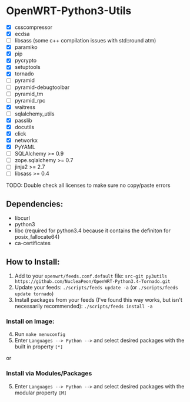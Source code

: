 # OpenWRT-Python3-Utils

 * [X] csscompressor
 * [X] ecdsa
 * [ ] libsass (some c++ compilation issues with std::round atm)
 * [X] paramiko
 * [X] pip
 * [X] pycrypto
 * [X] setuptools
 * [X] tornado
 * [ ] pyramid
 * [ ] pyramid-debugtoolbar
 * [ ] pyramid_tm
 * [ ] pyramid_rpc
 * [X] waitress
 * [ ] sqlalchemy_utils
 * [X] passlib
 * [X] docutils
 * [X] click
 * [X] networkx
 * [X] PyYAML
 * [ ] SQLAlchemy >= 0.9
 * [ ] zope.sqlalchemy >= 0.7
 * [ ] jinja2 >= 2.7
 * [ ] libsass >= 0.4

TODO: Double check all licenses to make sure no copy/paste errors

## Dependencies:

* libcurl
* python3
* libc  (required for python3.4 because it contains the definiton for posix_fallocate64)
* ca-certificates

## How to Install:

1. Add to your `openwrt/feeds.conf.default` file: `src-git py3utils https://github.com/NucleaPeon/OpenWRT-Python3.4-Tornado.git`
2. Update your feeds: `./scripts/feeds update -a` (or `./scripts/feeds update tornado`)
3. Install packages from your feeds (I've found this way works, but isn't necessarily recommended): `./scripts/feeds install -a`

### Install on Image:
4. Run `make menuconfig`
5. Enter `Languages --> Python -->` and select desired packages with the built in property `[*]`

or

### Install via Modules/Packages
5. Enter `Languages --> Python -->` and select desired packages with the modular property `[M]`

